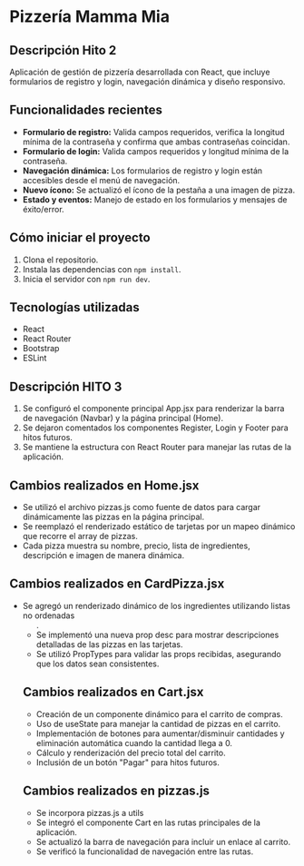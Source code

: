 
# Pizzería Mamma Mia

## Descripción Hito 2
Aplicación de gestión de pizzería desarrollada con React, que incluye formularios de registro y login, navegación dinámica y diseño responsivo.

## Funcionalidades recientes
- **Formulario de registro:** Valida campos requeridos, verifica la longitud mínima de la contraseña y confirma que ambas contraseñas coincidan.
- **Formulario de login:** Valida campos requeridos y longitud mínima de la contraseña.
- **Navegación dinámica:** Los formularios de registro y login están accesibles desde el menú de navegación.
- **Nuevo ícono:** Se actualizó el ícono de la pestaña a una imagen de pizza.
- **Estado y eventos:** Manejo de estado en los formularios y mensajes de éxito/error.

## Cómo iniciar el proyecto
1. Clona el repositorio.
2. Instala las dependencias con `npm install`.
3. Inicia el servidor con `npm run dev`.

## Tecnologías utilizadas
- React
- React Router
- Bootstrap
- ESLint

## Descripción HITO 3
1. Se configuró el componente principal App.jsx para renderizar la barra de navegación (Navbar) y la página principal (Home).
2. Se dejaron comentados los componentes Register, Login y Footer para hitos futuros.
3. Se mantiene la estructura con React Router para manejar las rutas de la aplicación.

## Cambios realizados en Home.jsx
- Se utilizó el archivo pizzas.js como fuente de datos para cargar dinámicamente las pizzas en la página principal.
- Se reemplazó el renderizado estático de tarjetas por un mapeo dinámico que recorre el array de pizzas.
- Cada pizza muestra su nombre, precio, lista de ingredientes, descripción e imagen de manera dinámica.

## Cambios realizados en CardPizza.jsx
- Se agregó un renderizado dinámico de los ingredientes utilizando listas no ordenadas <ul>.
- Se implementó una nueva prop desc para mostrar descripciones detalladas de las pizzas en las tarjetas.
- Se utilizó PropTypes para validar las props recibidas, asegurando que los datos sean consistentes.

## Cambios realizados en Cart.jsx
- Creación de un componente dinámico para el carrito de compras.
- Uso de useState para manejar la cantidad de pizzas en el carrito.
- Implementación de botones para aumentar/disminuir cantidades y eliminación automática cuando la cantidad llega a 0.
- Cálculo y renderización del precio total del carrito.
- Inclusión de un botón "Pagar" para hitos futuros.

## Cambios realizados en pizzas.js
- Se incorpora pizzas.js a utils
- Se integró el componente Cart en las rutas principales de la aplicación.
- Se actualizó la barra de navegación para incluir un enlace al carrito.
- Se verificó la funcionalidad de navegación entre las rutas.
